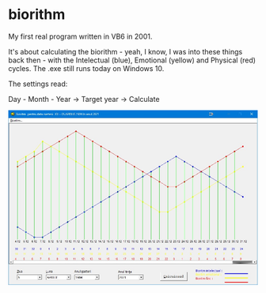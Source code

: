 # biorithm

My first real program written in VB6 in 2001.

It's about calculating the biorithm - yeah, I know, I was into these things back then - with the Intelectual (blue), Emotional (yellow) and Physical (red) cycles.
The .exe still runs today on Windows 10.

The settings read:

Day - Month - Year -> Target year -> Calculate

![Screenshot](screenshot.jpg)
